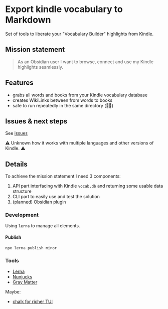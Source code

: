 # Export kindle vocabulary to Markdown

Set of tools to liberate your "Vocabulary Builder" highlights from Kindle.

## Mission statement

> As an Obsidian user I want to browse, connect and use my Kindle highlights seamlessly.

## Features

- grabs all words and books from your Kindle vocabulary database
- creates WikiLinks between from words to books
- safe to run repeatedly in the same directory (🤞🏽)

## Issues & next steps

See [issues](https://github.com/ekamil/kindle-vocab-md/issues)

⚠️ Unknown how it works with multiple languages and other versions of Kindle. ⚠️

## Details

To achieve the mission statement I need 3 components:

1. API part interfacing with Kindle `vocab.db` and returning some usable data structure
2. CLI part to easily use and test the solution
3. (planned) Obsidian plugin

### Development

Using `lerna` to manage all elements.

#### Publish

`npx lerna publish minor`

### Tools

- [Lerna](https://lerna.js.org/)
- [Nunjucks](https://mozilla.github.io/nunjucks/templating.html)
- [Gray Matter](https://www.npmjs.com/package/gray-matter)

Maybe:
- [chalk for richer TUI](https://github.com/chalk/chalk)
